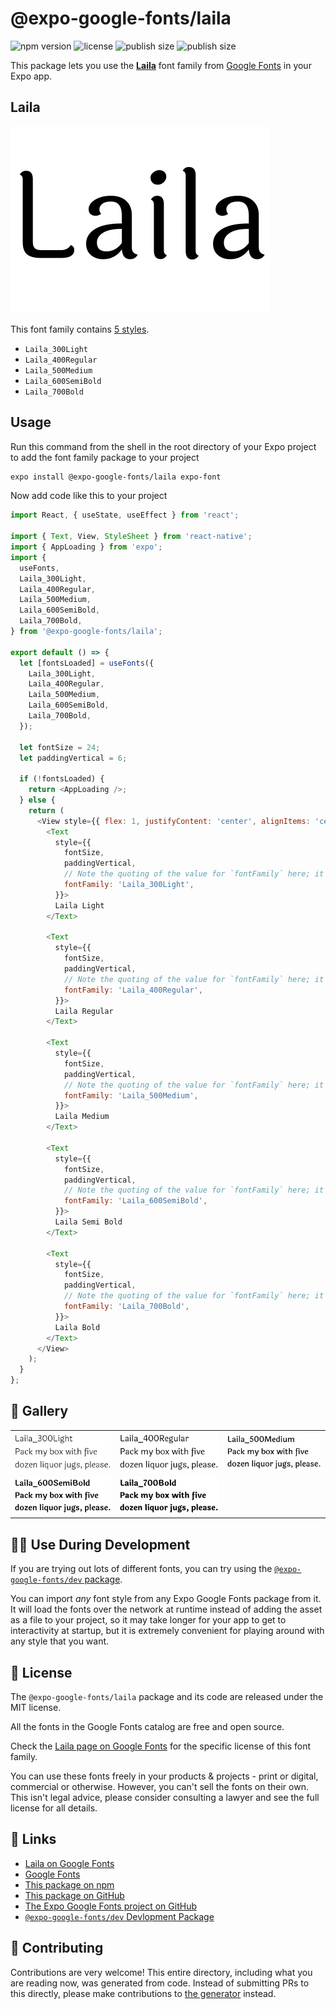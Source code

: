 # @expo-google-fonts/laila

![npm version](https://flat.badgen.net/npm/v/@expo-google-fonts/laila)
![license](https://flat.badgen.net/github/license/expo/google-fonts)
![publish size](https://flat.badgen.net/packagephobia/install/@expo-google-fonts/laila)
![publish size](https://flat.badgen.net/packagephobia/publish/@expo-google-fonts/laila)

This package lets you use the [**Laila**](https://fonts.google.com/specimen/Laila) font family from [Google Fonts](https://fonts.google.com/) in your Expo app.

## Laila

![Laila](./font-family.png)

This font family contains [5 styles](#-gallery).

- `Laila_300Light`
- `Laila_400Regular`
- `Laila_500Medium`
- `Laila_600SemiBold`
- `Laila_700Bold`

## Usage

Run this command from the shell in the root directory of your Expo project to add the font family package to your project
```sh
expo install @expo-google-fonts/laila expo-font
```

Now add code like this to your project
```js
import React, { useState, useEffect } from 'react';

import { Text, View, StyleSheet } from 'react-native';
import { AppLoading } from 'expo';
import {
  useFonts,
  Laila_300Light,
  Laila_400Regular,
  Laila_500Medium,
  Laila_600SemiBold,
  Laila_700Bold,
} from '@expo-google-fonts/laila';

export default () => {
  let [fontsLoaded] = useFonts({
    Laila_300Light,
    Laila_400Regular,
    Laila_500Medium,
    Laila_600SemiBold,
    Laila_700Bold,
  });

  let fontSize = 24;
  let paddingVertical = 6;

  if (!fontsLoaded) {
    return <AppLoading />;
  } else {
    return (
      <View style={{ flex: 1, justifyContent: 'center', alignItems: 'center' }}>
        <Text
          style={{
            fontSize,
            paddingVertical,
            // Note the quoting of the value for `fontFamily` here; it expects a string!
            fontFamily: 'Laila_300Light',
          }}>
          Laila Light
        </Text>

        <Text
          style={{
            fontSize,
            paddingVertical,
            // Note the quoting of the value for `fontFamily` here; it expects a string!
            fontFamily: 'Laila_400Regular',
          }}>
          Laila Regular
        </Text>

        <Text
          style={{
            fontSize,
            paddingVertical,
            // Note the quoting of the value for `fontFamily` here; it expects a string!
            fontFamily: 'Laila_500Medium',
          }}>
          Laila Medium
        </Text>

        <Text
          style={{
            fontSize,
            paddingVertical,
            // Note the quoting of the value for `fontFamily` here; it expects a string!
            fontFamily: 'Laila_600SemiBold',
          }}>
          Laila Semi Bold
        </Text>

        <Text
          style={{
            fontSize,
            paddingVertical,
            // Note the quoting of the value for `fontFamily` here; it expects a string!
            fontFamily: 'Laila_700Bold',
          }}>
          Laila Bold
        </Text>
      </View>
    );
  }
};

```

## 🔡 Gallery


||||
|-|-|-|
|![Laila_300Light](./Laila_300Light.ttf.png)|![Laila_400Regular](./Laila_400Regular.ttf.png)|![Laila_500Medium](./Laila_500Medium.ttf.png)||
|![Laila_600SemiBold](./Laila_600SemiBold.ttf.png)|![Laila_700Bold](./Laila_700Bold.ttf.png)|||


## 👩‍💻 Use During Development

If you are trying out lots of different fonts, you can try using the [`@expo-google-fonts/dev` package](https://github.com/expo/google-fonts/tree/master/font-packages/dev#readme).

You can import *any* font style from any Expo Google Fonts package from it. It will load the fonts
over the network at runtime instead of adding the asset as a file to your project, so it may take longer
for your app to get to interactivity at startup, but it is extremely convenient
for playing around with any style that you want.

## 📖 License

The `@expo-google-fonts/laila` package and its code are released under the MIT license.

All the fonts in the Google Fonts catalog are free and open source.

Check the [Laila page on Google Fonts](https://fonts.google.com/specimen/Laila) for the specific license of this font family.

You can use these fonts freely in your products & projects - print or digital, commercial or otherwise. However, you can't sell the fonts on their own. This isn't legal advice, please consider consulting a lawyer and see the full license for all details.

## 🔗 Links

- [Laila on Google Fonts](https://fonts.google.com/specimen/Laila)
- [Google Fonts](https://fonts.google.com/)
- [This package on npm](https://www.npmjs.com/package/@expo-google-fonts/laila)
- [This package on GitHub](https://github.com/expo/google-fonts/tree/master/font-packages/laila)
- [The Expo Google Fonts project on GitHub](https://github.com/expo/google-fonts)
- [`@expo-google-fonts/dev` Devlopment Package](https://github.com/expo/google-fonts/tree/master/font-packages/dev)

## 🤝 Contributing

Contributions are very welcome! This entire directory, including what you are reading now, was generated from code. Instead of submitting PRs to this directly, please make contributions to [the generator](https://github.com/expo/google-fonts/tree/master/packages/generator) instead.
